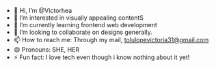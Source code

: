 - 👋 Hi, I’m @Victorhea
- 👀 I’m interested in visually appealing contentS
- 🌱 I’m currently learning frontend web development
- 💞️ I’m looking to collaborate on designs generally.
- 📫 How to reach me: Through my mail, tolulopevictoria31@gmail.com
- 😄 Pronouns: SHE, HER
- ⚡ Fun fact: I love tech even though i know nothing about it yet!

<!---
Victorhea/Victorhea is a ✨ special ✨ repository because its `README.md` (this file) appears on your GitHub profile.
You can click the Preview link to take a look at your changes.
--->

